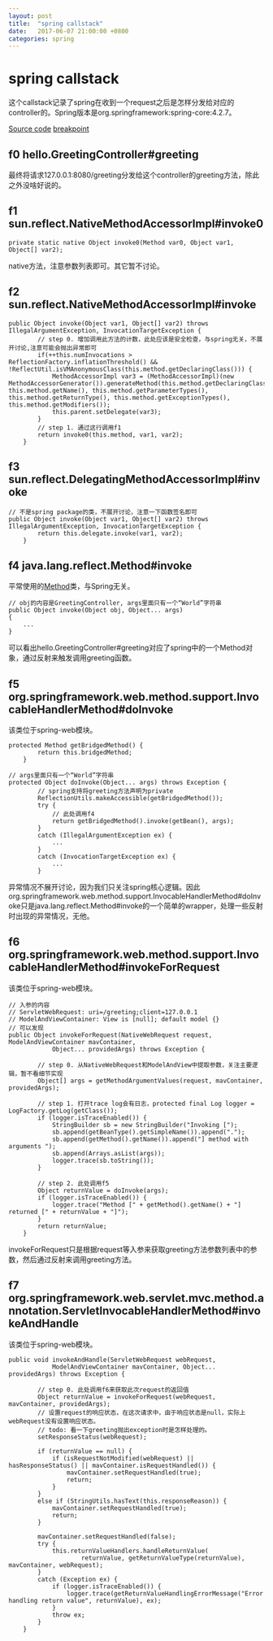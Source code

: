 ```yaml
---
layout: post
title:  "spring callstack"
date:   2017-06-07 21:00:00 +0800
categories: spring
---
```


# spring callstack

这个callstack记录了spring在收到一个request之后是怎样分发给对应的controller的。Spring版本是org.springframework:spring-core:4.2.7。

[Source code]( https://github.com/xiaocairush/demos/tree/master/SpringGuides/gs-rest-service)
[breakpoint](https://github.com/xiaocairush/demos/blob/master/SpringGuides/gs-rest-service/complete/src/main/java/hello/GreetingController.java#L16)


## f0 hello.GreetingController#greeting

最终将请求127.0.0.1:8080/greeting分发给这个controller的greeting方法，除此之外没啥好说的。

## f1 sun.reflect.NativeMethodAccessorImpl#invoke0

```
private static native Object invoke0(Method var0, Object var1, Object[] var2);
```
native方法，注意参数列表即可。其它暂不讨论。

## f2 sun.reflect.NativeMethodAccessorImpl#invoke

```
public Object invoke(Object var1, Object[] var2) throws IllegalArgumentException, InvocationTargetException {
		// step 0. 增加调用此方法的计数，此处应该是安全检查，与spring无关，不展开讨论,注意可能会抛出异常即可
        if(++this.numInvocations > ReflectionFactory.inflationThreshold() && !ReflectUtil.isVMAnonymousClass(this.method.getDeclaringClass())) {
            MethodAccessorImpl var3 = (MethodAccessorImpl)(new MethodAccessorGenerator()).generateMethod(this.method.getDeclaringClass(), this.method.getName(), this.method.getParameterTypes(), this.method.getReturnType(), this.method.getExceptionTypes(), this.method.getModifiers());
            this.parent.setDelegate(var3);
        }
		// step 1. 通过这行调用f1
        return invoke0(this.method, var1, var2);
    }
```

## f3 sun.reflect.DelegatingMethodAccessorImpl#invoke

```
// 不是spring package的类，不展开讨论，注意一下函数签名即可
public Object invoke(Object var1, Object[] var2) throws IllegalArgumentException, InvocationTargetException {
        return this.delegate.invoke(var1, var2);
    }
```

## f4 java.lang.reflect.Method#invoke

平常使用的[Method](https://docs.oracle.com/javase/tutorial/reflect/member/methodInvocation.html)类，与Spring无关。

```
// obj的内容是GreetingController, args里面只有一个“World”字符串
public Object invoke(Object obj, Object... args)
{
	...
}
```

可以看出hello.GreetingController#greeting对应了spring中的一个Method对象，通过反射来触发调用greeting函数。

## f5 org.springframework.web.method.support.InvocableHandlerMethod#doInvoke

 该类位于spring-web模块。
 
```
protected Method getBridgedMethod() {
		return this.bridgedMethod;
	}
	
// args里面只有一个“World”字符串
protected Object doInvoke(Object... args) throws Exception {
		// spring支持将greeting方法声明为private
		ReflectionUtils.makeAccessible(getBridgedMethod());
		try {
			// 此处调用f4
			return getBridgedMethod().invoke(getBean(), args);
		}
		catch (IllegalArgumentException ex) {
			...
		}
		catch (InvocationTargetException ex) {
			...
		}
```

异常情况不展开讨论，因为我们只关注spring核心逻辑。因此org.springframework.web.method.support.InvocableHandlerMethod#doInvoke只是java.lang.reflect.Method#invoke的一个简单的wrapper，处理一些反射时出现的异常情况，无他。

## f6 org.springframework.web.method.support.InvocableHandlerMethod#invokeForRequest

 该类位于spring-web模块。

```
// 入参的内容
// ServletWebRequest: uri=/greeting;client=127.0.0.1
// ModelAndViewContainer: View is [null]; default model {}
// 可以发现
public Object invokeForRequest(NativeWebRequest request, ModelAndViewContainer mavContainer,
			Object... providedArgs) throws Exception {

		// step 0. 从NativeWebRequest和ModelAndView中提取参数，关注主要逻辑，暂不看细节实现
		Object[] args = getMethodArgumentValues(request, mavContainer, providedArgs);
		
		// step 1. 打开trace log会有日志，protected final Log logger = LogFactory.getLog(getClass());
		if (logger.isTraceEnabled()) {
			StringBuilder sb = new StringBuilder("Invoking [");
			sb.append(getBeanType().getSimpleName()).append(".");
			sb.append(getMethod().getName()).append("] method with arguments ");
			sb.append(Arrays.asList(args));
			logger.trace(sb.toString());
		}
		
		// step 2. 此处调用f5
		Object returnValue = doInvoke(args);
		if (logger.isTraceEnabled()) {
			logger.trace("Method [" + getMethod().getName() + "] returned [" + returnValue + "]");
		}
		return returnValue;
	}
```

invokeForRequest只是根据request等入参来获取greeting方法参数列表中的参数，然后通过反射来调用greeting方法。

## f7 org.springframework.web.servlet.mvc.method.annotation.ServletInvocableHandlerMethod#invokeAndHandle

 该类位于spring-web模块。
 
```
public void invokeAndHandle(ServletWebRequest webRequest,
			ModelAndViewContainer mavContainer, Object... providedArgs) throws Exception {

		// step 0. 此处调用f6来获取此次request的返回值
		Object returnValue = invokeForRequest(webRequest, mavContainer, providedArgs);
		// 设置request的响应状态，在这次请求中，由于响应状态是null，实际上webRequest没有设置响应状态。
		// todo: 看一下greeting抛出exception时是怎样处理的。
		setResponseStatus(webRequest);

		if (returnValue == null) {
			if (isRequestNotModified(webRequest) || hasResponseStatus() || mavContainer.isRequestHandled()) {
				mavContainer.setRequestHandled(true);
				return;
			}
		}
		else if (StringUtils.hasText(this.responseReason)) {
			mavContainer.setRequestHandled(true);
			return;
		}

		mavContainer.setRequestHandled(false);
		try {
			this.returnValueHandlers.handleReturnValue(
					returnValue, getReturnValueType(returnValue), mavContainer, webRequest);
		}
		catch (Exception ex) {
			if (logger.isTraceEnabled()) {
				logger.trace(getReturnValueHandlingErrorMessage("Error handling return value", returnValue), ex);
			}
			throw ex;
		}
	}
```
